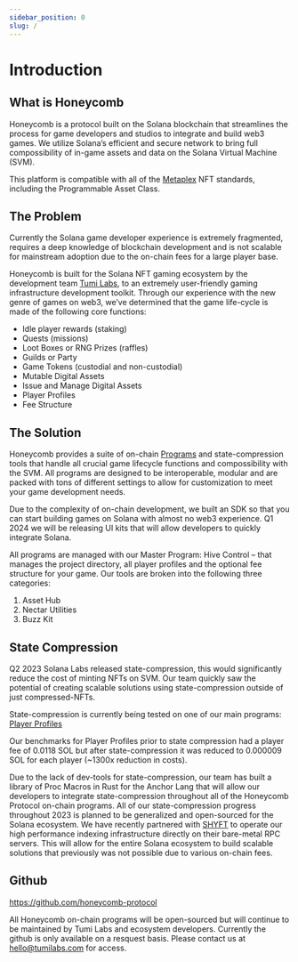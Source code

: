 ```yaml
---
sidebar_position: 0
slug: /
---
```


# Introduction

## What is Honeycomb

Honeycomb is a protocol built on the Solana blockchain that streamlines the process for game developers and studios to integrate and build web3 games. We utilize Solana’s efficient and secure network to bring full compossibility of in-game assets and data on the Solana Virtual Machine (SVM).

This platform is compatible with all of the [Metaplex](https://docs.metaplex.com/) NFT standards, including the Programmable Asset Class.

## The Problem

Currently the Solana game developer experience is extremely fragmented, requires a deep knowledge of blockchain development and is not scalable for mainstream adoption due to the on-chain fees for a large player base.

Honeycomb is built for the Solana NFT gaming ecosystem by the development team [Tumi Labs](https://tumilabs.com/), to an extremely user-friendly gaming infrastructure development toolkit. Through our experience with the new genre of games on web3, we’ve determined that the game life-cycle is made of the following core functions:

- Idle player rewards (staking)
- Quests (missions)
- Loot Boxes or RNG Prizes (raffles)
- Guilds or Party
- Game Tokens (custodial and non-custodial)
- Mutable Digital Assets
- Issue and Manage Digital Assets
- Player Profiles
- Fee Structure

## The Solution

Honeycomb provides a suite of on-chain [Programs](services/) and state-compression tools that handle all crucial game lifecycle functions and compossibility with the SVM. All programs are designed to be interoperable, modular and are packed with tons of different settings to allow for customization to meet your game development needs.

Due to the complexity of on-chain development, we built an SDK so that you can start building games on Solana with almost no web3 experience. Q1 2024 we will be releasing UI kits that will allow developers to quickly integrate Solana.

All programs are managed with our Master Program: Hive Control – that manages the project directory, all player profiles and the optional fee structure for your game. Our tools are broken into the following three categories:

1. Asset Hub
2. Nectar Utilities
3. Buzz Kit

## State Compression

Q2 2023 Solana Labs released state-compression, this would significantly reduce the cost of minting NFTs on SVM. Our team quickly saw the potential of creating scalable solutions using state-compression outside of just compressed-NFTs.

State-compression is currently being tested on one of our main programs: [Player Profiles](https://twitter.com/honeycomb_prtcl/status/1635210662917062656?s=20)

Our benchmarks for Player Profiles prior to state compression had a player fee of 0.0118 SOL but after state-compression it was reduced to 0.000009 SOL for each player (~1300x reduction in costs).

Due to the lack of dev-tools for state-compression, our team has built a library of Proc Macros in Rust for the Anchor Lang that will allow our developers to integrate state-compression throughout all of the Honeycomb Protocol on-chain programs. All of our state-compression progress throughout 2023 is planned to be generalized and open-sourced for the Solana ecosystem. We have recently partnered with [SHYFT](https://shyft.to/) to operate our high performance indexing infrastructure directly on their bare-metal RPC servers. This will allow for the entire Solana ecosystem to build scalable solutions that previously was not possible due to various on-chain fees.

## Github

https://github.com/honeycomb-protocol

All Honeycomb on-chain programs will be open-sourced but will continue to be maintained by Tumi Labs and ecosystem developers. Currently the github is only available on a resquest basis. Please contact us at hello@tumilabs.com for access.
